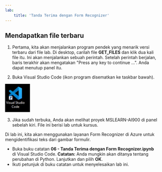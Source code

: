```yaml
---
lab:
    title: 'Tanda Terima dengan Form Recognizer'
---
```


## Mendapatkan file terbaru 

1. Pertama, kita akan menjalankan program pendek yang menarik versi terbaru dari file lab. Di desktop, carilah file **GET_FILES** dan klik dua kali file itu. Ini akan menjalankan sebuah perintah. Setelah perintah berjalan, baris terakhir akan mengatakan "Press any key to continue ...". Anda dapat menutup panel itu.

2.  Buka Visual Studio Code (ikon program disematkan ke taskbar bawah). 

![Ikon Visual Studio Code](./images/vscode.jpg)

3. Jika sudah terbuka, Anda akan melihat proyek MSLEARN-AI900 di panel sebelah kiri. File ini berisi lab untuk kursus. 

Di lab ini, kita akan menggunakan layanan Form Recognizer di Azure untuk mengidentifikasi teks dari gambar formulir.

-  Buka buku catatan **06 - Tanda Terima dengan Form Recognizer.ipynb** di Visual Studio Code. 
    **Catatan:** Anda mungkin akan ditanya tentang perubahan di Python. Lanjutkan dan pilih **OK**.
-  Ikuti petunjuk di buku catatan untuk menyelesaikan lab ini.
